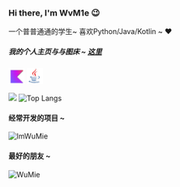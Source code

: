 ### Hi there, I'm WvM1e :wink:
一个普普通通的学生~ 喜欢Python/Java/Kotlin ~ :heart:   
##### 我的个人主页与与图床 ~  [这里](https://github.com/ImWuMie/ImWuMie/blob/main/images)
![](https://github.com/ImWuMie/ImWuMie/blob/main/images/kotlin.png)
![](https://github.com/ImWuMie/ImWuMie/blob/main/images/java.png)

![](https://github-readme-stats.vercel.app/api?username=ImWuMie&show_icons=true&theme=transparent&include_all_commits=true&count_private=true) 
![Top Langs](https://github-readme-stats.vercel.app/api/top-langs/?username=ImWuMie&layout=compact&theme=tokyonight)    
#### 经常开发的项目 ~
![ImWuMie](https://github-readme-stats.vercel.app/api/pin/?username=ImWuMie&repo=ImWuMie)
#### 最好的朋友 ~
![WuMie](https://github-readme-stats.vercel.app/api?username=ImWuMie)

